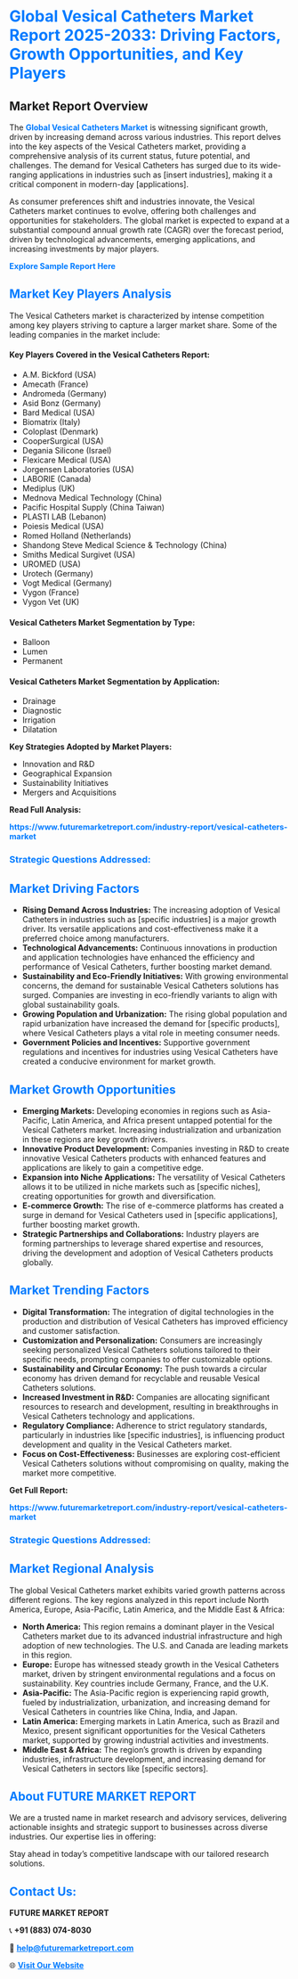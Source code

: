 <h1 style="color: #007BFF;">Global Vesical Catheters Market Report 2025-2033: Driving Factors, Growth Opportunities, and Key Players</h1>

<section id="overview">
<h2>Market Report Overview</h2>
<p>The <a href="https://www.futuremarketreport.com/industry-report/vesical-catheters-market" style="color: #007BFF; text-decoration: none;"><strong>Global Vesical Catheters Market</strong></a> is witnessing significant growth, driven by increasing demand across various industries. This report delves into the key aspects of the Vesical Catheters market, providing a comprehensive analysis of its current status, future potential, and challenges. The demand for Vesical Catheters has surged due to its wide-ranging applications in industries such as [insert industries], making it a critical component in modern-day [applications].</p>
<p>As consumer preferences shift and industries innovate, the Vesical Catheters market continues to evolve, offering both challenges and opportunities for stakeholders. The global market is expected to expand at a substantial compound annual growth rate (CAGR) over the forecast period, driven by technological advancements, emerging applications, and increasing investments by major players.</p>
</section>

<section id="overview">
<p><a href="https://www.futuremarketreport.com/request-sample/reportId=85238" style="color: #007BFF; text-decoration: none;"><strong>Explore Sample Report Here</strong></a></p>
</section>

<section id="key-players">
<h2 style="color: #007BFF;">Market Key Players Analysis</h2>
<p>The Vesical Catheters market is characterized by intense competition among key players striving to capture a larger market share. Some of the leading companies in the market include:</p>
<h4>Key Players Covered in the Vesical Catheters Report:</h4>
<ul><li>A.M. Bickford (USA)</li><li>Amecath (France)</li><li>Andromeda (Germany)</li><li>Asid Bonz (Germany)</li><li>Bard Medical (USA)</li><li>Biomatrix (Italy)</li><li>Coloplast (Denmark)</li><li>CooperSurgical (USA)</li><li>Degania Silicone (Israel)</li><li>Flexicare Medical (USA)</li><li>Jorgensen Laboratories (USA)</li><li>LABORIE (Canada)</li><li>Mediplus (UK)</li><li>Mednova Medical Technology (China)</li><li>Pacific Hospital Supply (China Taiwan)</li><li>PLASTI LAB (Lebanon)</li><li>Poiesis Medical (USA)</li><li>Romed Holland (Netherlands)</li><li>Shandong Steve Medical Science &amp; Technology (China)</li><li>Smiths Medical Surgivet (USA)</li><li>UROMED (USA)</li><li>Urotech (Germany)</li><li>Vogt Medical (Germany)</li><li>Vygon (France)</li><li>Vygon Vet (UK)</li></ul>
<h4>Vesical Catheters Market Segmentation by Type:</h4>
<ul><li>Balloon</li><li>Lumen</li><li>Permanent</li></ul>

<h4>Vesical Catheters Market Segmentation by Application:</h4>
<ul><li>Drainage</li><li>Diagnostic</li><li>Irrigation</li><li>Dilatation</li></ul>
<p><strong>Key Strategies Adopted by Market Players:</strong></p>
<ul>
<li>Innovation and R&D</li>
<li>Geographical Expansion</li>
<li>Sustainability Initiatives</li>
<li>Mergers and Acquisitions</li>
</ul>
</section>

<section>
<p><strong>Read Full Analysis: </strong></p><a href="https://www.futuremarketreport.com/industry-report/vesical-catheters-market" style="color: #007BFF; text-decoration: none;"><strong>https://www.futuremarketreport.com/industry-report/vesical-catheters-market</strong></a>
<h3 style="color: #007BFF;">Strategic Questions Addressed:</h3>
</section>

<section id="driving-factors">
<h2 style="color: #007BFF;">Market Driving Factors</h2>
<ul>
<li><strong>Rising Demand Across Industries:</strong> The increasing adoption of Vesical Catheters in industries such as [specific industries] is a major growth driver. Its versatile applications and cost-effectiveness make it a preferred choice among manufacturers.</li>
<li><strong>Technological Advancements:</strong> Continuous innovations in production and application technologies have enhanced the efficiency and performance of Vesical Catheters, further boosting market demand.</li>
<li><strong>Sustainability and Eco-Friendly Initiatives:</strong> With growing environmental concerns, the demand for sustainable Vesical Catheters solutions has surged. Companies are investing in eco-friendly variants to align with global sustainability goals.</li>
<li><strong>Growing Population and Urbanization:</strong> The rising global population and rapid urbanization have increased the demand for [specific products], where Vesical Catheters plays a vital role in meeting consumer needs.</li>
<li><strong>Government Policies and Incentives:</strong> Supportive government regulations and incentives for industries using Vesical Catheters have created a conducive environment for market growth.</li>
</ul>
</section>

<section id="growth-opportunities">
<h2 style="color: #007BFF;">Market Growth Opportunities</h2>
<ul>
<li><strong>Emerging Markets:</strong> Developing economies in regions such as Asia-Pacific, Latin America, and Africa present untapped potential for the Vesical Catheters market. Increasing industrialization and urbanization in these regions are key growth drivers.</li>
<li><strong>Innovative Product Development:</strong> Companies investing in R&D to create innovative Vesical Catheters products with enhanced features and applications are likely to gain a competitive edge.</li>
<li><strong>Expansion into Niche Applications:</strong> The versatility of Vesical Catheters allows it to be utilized in niche markets such as [specific niches], creating opportunities for growth and diversification.</li>
<li><strong>E-commerce Growth:</strong> The rise of e-commerce platforms has created a surge in demand for Vesical Catheters used in [specific applications], further boosting market growth.</li>
<li><strong>Strategic Partnerships and Collaborations:</strong> Industry players are forming partnerships to leverage shared expertise and resources, driving the development and adoption of Vesical Catheters products globally.</li>
</ul>
</section>

<section id="trending-factors">
<h2 style="color: #007BFF;">Market Trending Factors</h2>
<ul>
<li><strong>Digital Transformation:</strong> The integration of digital technologies in the production and distribution of Vesical Catheters has improved efficiency and customer satisfaction.</li>
<li><strong>Customization and Personalization:</strong> Consumers are increasingly seeking personalized Vesical Catheters solutions tailored to their specific needs, prompting companies to offer customizable options.</li>
<li><strong>Sustainability and Circular Economy:</strong> The push towards a circular economy has driven demand for recyclable and reusable Vesical Catheters solutions.</li>
<li><strong>Increased Investment in R&D:</strong> Companies are allocating significant resources to research and development, resulting in breakthroughs in Vesical Catheters technology and applications.</li>
<li><strong>Regulatory Compliance:</strong> Adherence to strict regulatory standards, particularly in industries like [specific industries], is influencing product development and quality in the Vesical Catheters market.</li>
<li><strong>Focus on Cost-Effectiveness:</strong> Businesses are exploring cost-efficient Vesical Catheters solutions without compromising on quality, making the market more competitive.</li>
</ul>
</section>

<section>
<p><strong>Get Full Report: </strong></p><a href="https://www.futuremarketreport.com/industry-report/vesical-catheters-market" style="color: #007BFF; text-decoration: none;"><strong>https://www.futuremarketreport.com/industry-report/vesical-catheters-market</strong></a>
<h3 style="color: #007BFF;">Strategic Questions Addressed:</h3>
</section>


<section id="regional-analysis">
<h2 style="color: #007BFF;">Market Regional Analysis</h2>
<p>The global Vesical Catheters market exhibits varied growth patterns across different regions. The key regions analyzed in this report include North America, Europe, Asia-Pacific, Latin America, and the Middle East & Africa:</p>
<ul>
<li><strong>North America:</strong> This region remains a dominant player in the Vesical Catheters market due to its advanced industrial infrastructure and high adoption of new technologies. The U.S. and Canada are leading markets in this region.</li>
<li><strong>Europe:</strong> Europe has witnessed steady growth in the Vesical Catheters market, driven by stringent environmental regulations and a focus on sustainability. Key countries include Germany, France, and the U.K.</li>
<li><strong>Asia-Pacific:</strong> The Asia-Pacific region is experiencing rapid growth, fueled by industrialization, urbanization, and increasing demand for Vesical Catheters in countries like China, India, and Japan.</li>
<li><strong>Latin America:</strong> Emerging markets in Latin America, such as Brazil and Mexico, present significant opportunities for the Vesical Catheters market, supported by growing industrial activities and investments.</li>
<li><strong>Middle East & Africa:</strong> The region’s growth is driven by expanding industries, infrastructure development, and increasing demand for Vesical Catheters in sectors like [specific sectors].</li>
</ul>
</section>

<footer>
<h2 style="color: #007BFF;">About FUTURE MARKET REPORT</h2>
<p>We are a trusted name in market research and advisory services, delivering actionable insights and strategic support to businesses across diverse industries. Our expertise lies in offering:</p>

<p>Stay ahead in today’s competitive landscape with our tailored research solutions.</p>

<h2 style="color: #007BFF;">Contact Us:</h2>
<p><strong>FUTURE MARKET REPORT</strong></p>
<p>📞 <strong>+91 (883) 074-8030</strong></p>
<p>📧 <strong><a href="mailto:help@futuremarketreport.com" style="color: #007BFF;">help@futuremarketreport.com</a></strong></p>
<p>🌐 <strong><a href="https://www.futuremarketreport.com/" style="color: #007BFF;">Visit Our Website</a></strong></p>
</footer>